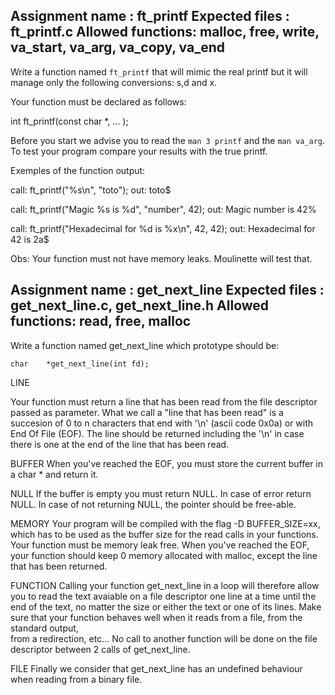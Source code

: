 Assignment name  : ft_printf
Expected files   : ft_printf.c
Allowed functions: malloc, free, write, va_start, va_arg, va_copy, va_end
--------------------------------------------------------------------------------

Write a function named `ft_printf` that will mimic the real printf but
it will manage only the following conversions: s,d and x.

Your function must be declared as follows:

int ft_printf(const char *, ... );

Before you start we advise you to read the `man 3 printf` and the `man va_arg`.
To test your program compare your results with the true printf.

Exemples of the function output:

call: ft_printf("%s\n", "toto");
out: toto$

call: ft_printf("Magic %s is %d", "number", 42);
out: Magic number is 42%

call: ft_printf("Hexadecimal for %d is %x\n", 42, 42);
out: Hexadecimal for 42 is 2a$

Obs: Your function must not have memory leaks. Moulinette will test that.


Assignment name : get_next_line
Expected files : get_next_line.c, get_next_line.h 
Allowed functions: read, free, malloc
--------------------------------------------------------------------------------

Write a function named get_next_line which prototype should be:

	char	*get_next_line(int fd);

LINE

Your function must return a line that has been read from the file descriptor passed as parameter.
What we call a "line that has been read" is a succesion of 0 to n characters that end with '\n' (ascii code 0x0a) or with End Of File (EOF).
The line should be returned including the '\n' in case there is one at the end of the line that has been read.

BUFFER
When you've reached the EOF, you must store the current buffer in a char * and return it.

NULL
If the buffer is empty you must return NULL.
In case of error return NULL.
In case of not returning NULL, the pointer should be free-able.

MEMORY
Your program will be compiled with the flag -D BUFFER_SIZE=xx, which has to be used as the buffer size for the read calls in your functions.
Your function must be memory leak free.
When you've reached the EOF, your function should keep 0 memory allocated with malloc, except the line that has been returned.

FUNCTION
Calling your function get_next_line in a loop will therefore allow you to read the text avaiable on a file descriptor one line at a time until the end of the text, no matter the size or either the text or one of its lines.
Make sure that your function behaves well when it reads from a file, from the standard output, <br> from a redirection, etc...
No call to another function will be done on the file descriptor between 2 calls of get_next_line.

FILE
Finally we consider that get_next_line has an undefined behaviour when reading from a binary file.
